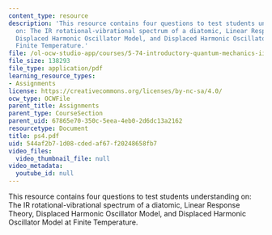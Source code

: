 ```yaml
---
content_type: resource
description: 'This resource contains four questions to test students understanding
  on: The IR rotational-vibrational spectrum of a diatomic, Linear Response Theory,
  Displaced Harmonic Oscillator Model, and Displaced Harmonic Oscillator Model at
  Finite Temperature.'
file: /ol-ocw-studio-app/courses/5-74-introductory-quantum-mechanics-ii-spring-2004/544af2b71d08cdedaf67f20248658fb7_ps4.pdf
file_size: 138293
file_type: application/pdf
learning_resource_types:
- Assignments
license: https://creativecommons.org/licenses/by-nc-sa/4.0/
ocw_type: OCWFile
parent_title: Assignments
parent_type: CourseSection
parent_uid: 67865e70-350c-5eea-4eb0-2d6dc13a2162
resourcetype: Document
title: ps4.pdf
uid: 544af2b7-1d08-cded-af67-f20248658fb7
video_files:
  video_thumbnail_file: null
video_metadata:
  youtube_id: null
---
```

This resource contains four questions to test students understanding on: The IR rotational-vibrational spectrum of a diatomic, Linear Response Theory, Displaced Harmonic Oscillator Model, and Displaced Harmonic Oscillator Model at Finite Temperature.